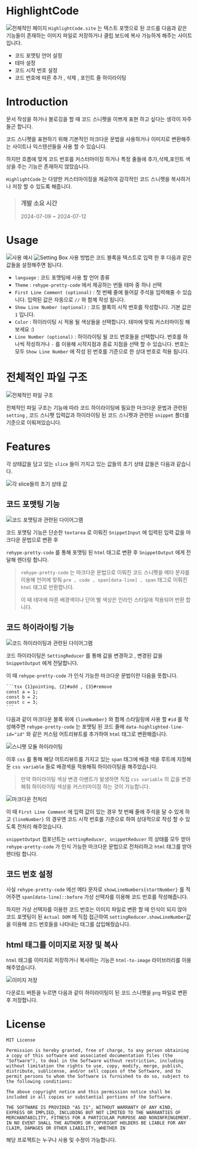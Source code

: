# HighlightCode

![전체적인 페이지](readme-image/HighlightCode-Convert-Text-Code-to-Highlighted-Images.png)
`HighlightCode.site` 는 텍스트 포맷으로 된 코드를 다음과 같은 기능들이 존재하는 이미지 파일로 저장하거나 클립 보드에 복사 가능하게 해주는 사이트입니다.

- 코드 포맷팅 언어 설정
- 테마 설정
- 코드 시작 번호 설정
- 코드 번호에 따른 추가 , 삭제 , 포인트 줄 하이라이팅

# Introduction

문서 작성을 하거나 블로깅을 할 때 코드 스니펫을 이쁘게 표현 하고 싶다는 생각이 자주 들곤 합니다.

코드 스니펫을 표현하기 위해 기본적인 마크다운 문법을 사용하거나 이미지로 변환해주는 사이트나 익스텐션들을 사용 할 수 있습니다.

하지만 흐름에 맞게 코드 번호를 커스터마이징 하거나 특정 줄들에 추가,삭제,포인트 색상을 주는 기능은 존재하지 않았습니다.

`HighlightCode` 는 다양한 커스터마이징을 제공하여 감각적인 코드 스니펫을 복사하거나 저장 할 수 있도록 해줍니다.

> ### 개발 소요 시간
>
> 2024-07-09 ~ 2024-07-12

# Usage

![사용 예시](readme-image/result.gif)
![Setting Box](readme-image/image-6.png)
사용 방법은 코드 블록을 텍스트로 입력 한 후 다음과 같은 값들을 설정해주면 됩니다.

- `language` : 코드 포맷팅에 사용 할 언어 종류
- `Theme` : `rehype-pretty-code` 에서 제공하는 번들 테마 중 하나 선택
- `First Line Comment (optional)` : 첫 번째 줄에 들어갈 주석을 입력해줄 수 있습니다. 입력된 값은 자동으로 `//` 와 함께 작성 됩니다.
- `Show Line Number (optional)` : 코드 블록의 시작 번호를 작성합니다. 기본 값은 `1` 입니다.
- `Color` : 하이라이팅 시 적용 될 색상들을 선택합니다. 테마에 맞춰 커스터마이징 해보세요 :)
- `Line Number (optional)` : 하이라이팅 될 코드 번호들을 선택합니다. 번호를 하나씩 작성하거나 `-` 를 이용해 시작지점과 종료 지점을 선택 할 수 있습니다. 번호는 모두 `Show Line Number` 에 작성 된 번호를 기준으로 한 상대 번호로 적용 됩니다.

# 전체적인 파일 구조

![전체적인 파일 구조](readme-image/image-1.png)

전체적인 파일 구조는 기능에 따라 코드 하이라이팅에 필요한 마크다운 문법과 관련된 `setting` , 코드 스니펫 입력값과 하이라이팅 된 코드 스니펫과 관련된 `snippet` 폴더를 기준으로 이뤄져있습니다.

# Features

각 상태값을 담고 있는 `slice` 들이 가지고 있는 값들의 초기 상태 값들은 다음과 같습니다.

![각 slice들의 초기 상태 값](readme-image/image-4.png)

## 코드 포맷팅 기능

![코드 포맷팅과 관련된 다이어그램](<readme-image/Untitled - Frame 1.jpg>)

코드 포맷팅 기능은 단순한 `textarea` 로 이뤄진 `SnippetInput` 에 입력된 입력 값을 마크다운 문법으로 변환 후

`rehype-pretty-code` 를 통해 포맷팅 된 `html` 태그로 변환 후 `SnippetOutput` 에게 전달해 렌더링 합니다.

> `rehype-pretty-code` 는 마크다운 문법으로 이뤄진 코드 스니펫을 메타 문자를 이용해 언어에 맞춰 `pre , code , span[data-line] , span` 태그로 이뤄진 `html` 태그로 반환합니다.
>
> 이 때 테마에 따른 배경색이나 단어 별 색상은 인라인 스타일에 적용되어 반환 합니다.

## 코드 하이라이팅 기능

![코드 하이라이팅과 관련된 다이어그램](<readme-image/Untitled - Frame 2.jpg>)

코드 하이라이팅은 `SettingReducer` 를 통해 값을 변경하고 , 변경된 값을 `SnippetOutput` 에게 전달합니다.

이 때 `rehype-pretty-code` 가 인식 가능한 마크다운 문법이란 다음을 뜻합니다.

````dotnetcli
```tsx {1}pointing, {2}#add , {3}#remove
const a = 1;
const b = 2;
const c = 3;
```
````

다음과 같이 마크다운 블록 위에 `{lineNumber}` 와 함께 스타일링에 사용 할 `#id` 를 작성해주면 `rehype-pretty-code` 는 포맷팅 된 코드 줄에 `data-highlighted-line-id="id"` 와 같은 커스텀 어트리뷰트를 추가하여 `html` 태그로 변환해줍니다.

![스니펫 모듈 하이라이팅](readme-image/image-2.png)

이후 `css` 를 통해 해당 어트리뷰트를 가지고 있는 `span` 태그에 배경 색을 루트에 지정해둔 `css variable` 들로 배경색을 적용해줘 하이라이팅을 해주었습니다.

> 만약 하이라이팅 색상 변경 이벤트가 발생하면 직접 `css variable` 의 값을 변경해줘 하이라이팅 색상을 커스터마이징 하는 것이 가능합니다.

![마크다운 전처리](readme-image/image-3.png)

이 때 `First Line Comment` 에 입력 값이 있는 경우 첫 번째 줄에 주석을 달 수 있게 하고 `{lineNumber}` 의 경우엔 코드 시작 번호를 기준으로 하여 상대적으로 작성 할 수 있도록 전처리 해주었습니다.

`snippetOutput` 컴포넌트는 `settingReducer, snippetReducer` 의 상태를 모두 받아 `rehype-pretty-code` 가 인식 가능한 마크다운 문법으로 전처리하고 `html` 태그를 받아 렌더링 합니다.

## 코드 번호 설정

사실 `rehype-pretty-code` 에선 메타 문자로 `showLineNumbers{startNumber}` 를 적어주면 `span[data-line]::before` 가상 선택자를 이용해 코드 번호를 작성해줍니다.

하지만 가상 선택자를 이용한 코드 번호는 이미지 파일로 변환 할 때 인식이 되지 않아 코드 포맷팅이 된 `Actual DOM` 에 직접 접근하여 `settingReducer.showLineNumber`값을 이용해 코드 번호들을 나타내는 태그를 삽입해줬습니다.

## html 태그를 이미지로 저장 및 복사

`html` 태그를 이미지로 저장하거나 복사하는 기능은 `html-to-image` 라이브러리를 이용해주었습니다.

![이미지 저장](readme-image/image-5.png)

다운로드 버튼을 누르면 다음과 같이 하이라이팅이 된 코드 스니펫을 `png` 파일로 변환 후 저장합니다.

# License

```dotnetcli
MIT License

Permission is hereby granted, free of charge, to any person obtaining a copy of this software and associated documentation files (the "Software"), to deal in the Software without restriction, including without limitation the rights to use, copy, modify, merge, publish, distribute, sublicense, and/or sell copies of the Software, and to permit persons to whom the Software is furnished to do so, subject to the following conditions:

The above copyright notice and this permission notice shall be included in all copies or substantial portions of the Software.

THE SOFTWARE IS PROVIDED "AS IS", WITHOUT WARRANTY OF ANY KIND, EXPRESS OR IMPLIED, INCLUDING BUT NOT LIMITED TO THE WARRANTIES OF MERCHANTABILITY, FITNESS FOR A PARTICULAR PURPOSE AND NONINFRINGEMENT. IN NO EVENT SHALL THE AUTHORS OR COPYRIGHT HOLDERS BE LIABLE FOR ANY CLAIM, DAMAGES OR OTHER LIABILITY, WHETHER IN
```

해당 프로젝트는 누구나 사용 및 수정이 가능합니다.
